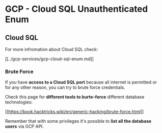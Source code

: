 # GCP - Cloud SQL Unauthenticated Enum

## Cloud SQL

For more infromation about Cloud SQL check:

[[../gcp-services/gcp-cloud-sql-enum.md]]

### Brute Force

If you have **access to a Cloud SQL port** because all internet is permitted or for any other reason, you can try to brute force credentials.

Check this page for **different tools to burte-force** different database technologies:

[[https://book.hacktricks.wiki/en/generic-hacking/brute-force.html]]

Remember that with some privileges it's possible to **list all the database users** via GCP API.

